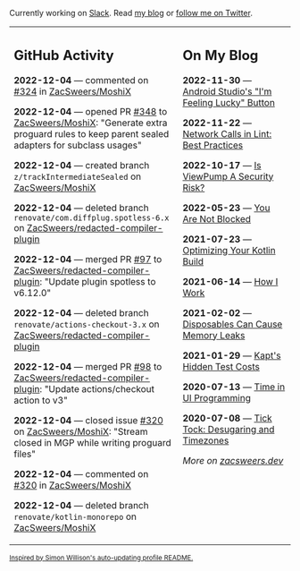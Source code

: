 Currently working on [Slack](https://slack.com/). Read [my blog](https://zacsweers.dev/) or [follow me on Twitter](https://twitter.com/ZacSweers).

<table><tr><td valign="top" width="60%">

## GitHub Activity
<!-- githubActivity starts -->
**2022-12-04** — commented on [#324](https://github.com/ZacSweers/MoshiX/issues/324#issuecomment-1336510928) in [ZacSweers/MoshiX](https://github.com/ZacSweers/MoshiX)

**2022-12-04** — opened PR [#348](https://github.com/ZacSweers/MoshiX/pull/348) to [ZacSweers/MoshiX](https://github.com/ZacSweers/MoshiX): "Generate extra proguard rules to keep parent sealed adapters for subclass usages"

**2022-12-04** — created branch `z/trackIntermediateSealed` on [ZacSweers/MoshiX](https://github.com/ZacSweers/MoshiX)

**2022-12-04** — deleted branch `renovate/com.diffplug.spotless-6.x` on [ZacSweers/redacted-compiler-plugin](https://github.com/ZacSweers/redacted-compiler-plugin)

**2022-12-04** — merged PR [#97](https://github.com/ZacSweers/redacted-compiler-plugin/pull/97) to [ZacSweers/redacted-compiler-plugin](https://github.com/ZacSweers/redacted-compiler-plugin): "Update plugin spotless to v6.12.0"

**2022-12-04** — deleted branch `renovate/actions-checkout-3.x` on [ZacSweers/redacted-compiler-plugin](https://github.com/ZacSweers/redacted-compiler-plugin)

**2022-12-04** — merged PR [#98](https://github.com/ZacSweers/redacted-compiler-plugin/pull/98) to [ZacSweers/redacted-compiler-plugin](https://github.com/ZacSweers/redacted-compiler-plugin): "Update actions/checkout action to v3"

**2022-12-04** — closed issue [#320](https://github.com/ZacSweers/MoshiX/issues/320) on [ZacSweers/MoshiX](https://github.com/ZacSweers/MoshiX): "Stream closed in MGP while writing proguard files"

**2022-12-04** — commented on [#320](https://github.com/ZacSweers/MoshiX/issues/320#issuecomment-1336324205) in [ZacSweers/MoshiX](https://github.com/ZacSweers/MoshiX)

**2022-12-04** — deleted branch `renovate/kotlin-monorepo` on [ZacSweers/MoshiX](https://github.com/ZacSweers/MoshiX)
<!-- githubActivity ends -->
</td><td valign="top" width="40%">

## On My Blog
<!-- blog starts -->
**2022-11-30** — [Android Studio's "I'm Feeling Lucky" Button](https://www.zacsweers.dev/android-studios-im-feeling-lucky-button/)

**2022-11-22** — [Network Calls in Lint: Best Practices](https://www.zacsweers.dev/network-calls-in-lint-best-practices/)

**2022-10-17** — [Is ViewPump A Security Risk?](https://www.zacsweers.dev/is-viewpump-a-security-risk/)

**2022-05-23** — [You Are Not Blocked](https://www.zacsweers.dev/you-are-not-blocked/)

**2021-07-23** — [Optimizing Your Kotlin Build](https://www.zacsweers.dev/optimizing-your-kotlin-build/)

**2021-06-14** — [How I Work](https://www.zacsweers.dev/how-i-work/)

**2021-02-02** — [Disposables Can Cause Memory Leaks](https://www.zacsweers.dev/disposables-can-cause-memory-leaks/)

**2021-01-29** — [Kapt's Hidden Test Costs](https://www.zacsweers.dev/kapts-hidden-test-costs/)

**2020-07-13** — [Time in UI Programming](https://www.zacsweers.dev/time-in-ui/)

**2020-07-08** — [Tick Tock: Desugaring and Timezones](https://www.zacsweers.dev/ticktock-desugaring-timezones/)
<!-- blog ends -->
_More on [zacsweers.dev](https://zacsweers.dev/)_
</td></tr></table>

<sub><a href="https://simonwillison.net/2020/Jul/10/self-updating-profile-readme/">Inspired by Simon Willison's auto-updating profile README.</a></sub>